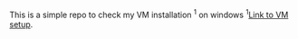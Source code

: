 This is a simple repo to check my VM installation <sup>1</sup> on windows
<sup>1</sup>[Link to VM setup](https://allthings.how/how-to-use-linux-terminal-in-windows-11/).

